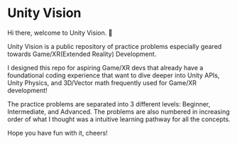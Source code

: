 # Unity Vision
 Hi there, welcome to Unity Vision. 👋
 
 Unity Vision is a public repository of practice problems especially geared towards Game/XR(Extended Reality) Development. 
 
 I designed this repo for aspiring Game/XR devs that already have a foundational coding experience that want to dive deeper into Unity APIs, Unity Physics, and 3D/Vector math frequently used for Game/XR development!
 
 The practice problems are separated into 3 different levels: Beginner, Intermediate, and Advanced. The problems are also numbered in increasing order of what I thought was a intuitive learning pathway for all the concepts.

 Hope you have fun with it, cheers!
